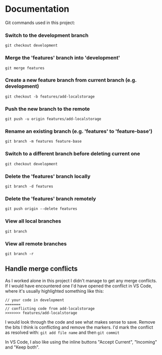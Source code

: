 # Documentation

Git commands used in this project:

### Switch to the development branch

`git checkout development`

### Merge the 'features' branch into 'development'

`git merge features`

### Create a new feature branch from current branch (e.g. development)

`git checkout -b features/add-localstorage`

### Push the new branch to the remote

`git push -u origin features/add-localstorage`

### Rename an existing branch (e.g. 'features' to 'feature-base')

`git branch -m features feature-base`

### Switch to a different branch before deleting current one

`git checkout development`

### Delete the 'features' branch locally

`git branch -d features`

### Delete the 'features' branch remotely

`git push origin --delete features`

### View all local branches

`git branch`

### View all remote branches

`git branch -r`

## Handle merge conflicts

As I worked alone in this project I didn't manage to get any merge conflicts. If I would have encountered one I'd have opened the conflict in VS Code, where it's usually highlighted something like this:

```<<<<<<< HEAD
// your code in development
=======
// conflicting code from add-localstorage
>>>>>>> features/add-localstorage
```

I would look through the code and see what makes sense to save. Remove the bits I think is conflicting and remove the markers. I'd mark the conflict as resolved with: `git add file name` and then `git commit`

In VS Code, I also like using the inline buttons "Accept Current", "Incoming" and "Keep both".
